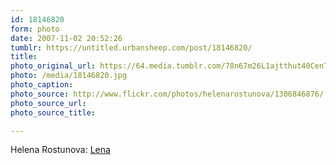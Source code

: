 ```yaml
---
id: 18146820
form: photo
date: 2007-11-02 20:52:26
tumblr: https://untitled.urbansheep.com/post/18146820/
title:
photo_original_url: https://64.media.tumblr.com/78n67m26L1ajtthut40CenTJ_1280.jpg
photo: /media/18146820.jpg
photo_caption: 
photo_source: http://www.flickr.com/photos/helenarostunova/1306846876/
photo_source_url:
photo_source_title:

---
```


<p>Helena Rostunova: <a href="http://www.flickr.com/photos/helenarostunova/1306846876/">Lena</a></p>
